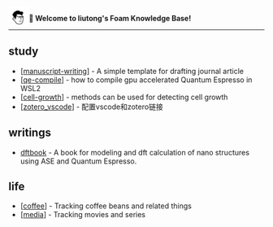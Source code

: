 
<img src="attachments/2021-11-14-19-05-29.png" width=40 align="left">

**👋 Welcome to liutong's Foam Knowledge Base!**

------

## study

- [[manuscript-writing]] - A simple template for drafting journal article
- [[qe-compile]] - how to compile gpu accelerated Quantum Espresso in WSL2
- [[cell-growth]] - methods can be used for detecting cell growth
- [[zotero_vscode]] - 配置vscode和zotero链接

## writings

- [dftbook](./writes/dftbook.html) - A book for modeling and dft calculation of nano structures using ASE and Quantum Espresso.

## life

- [[coffee]] - Tracking coffee beans and related things
- [[media]] - Tracking movies and series

[//begin]: # "Autogenerated link references for markdown compatibility"
[manuscript-writing]: docs/md_files/manuscript-writing "manuscript-writing"
[qe-compile]: docs/md_files/qe-compile "qe-compile"
[cell-growth]: docs/md_files/cell-growth "cell-growth"
[zotero_vscode]: docs/md_files/zotero_vscode "zotero_vscode"
[coffee]: docs/md_files/coffee "coffee"
[media]: docs/md_files/media "media"
[//end]: # "Autogenerated link references"